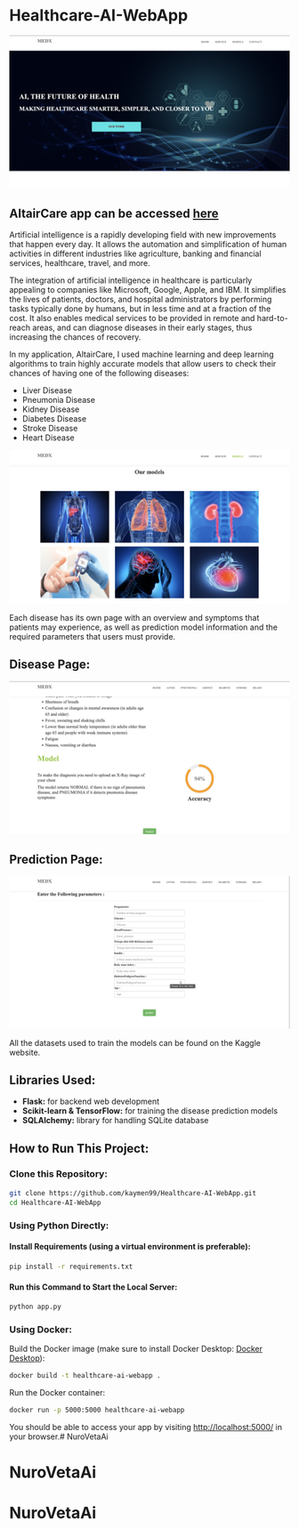 # Healthcare-AI-WebApp

![slide1](https://github.com/udaypatel89/NuroVetaAi/blob/main/website/static/images/readme1.png)

## AltairCare app can be accessed [here](https://altaircare.onrender.com)

Artificial intelligence is a rapidly developing field with new improvements that happen every day. It allows the automation and simplification of human activities in different industries like agriculture, banking and financial services, healthcare, travel, and more.

The integration of artificial intelligence in healthcare is particularly appealing to companies like Microsoft, Google, Apple, and IBM. It simplifies the lives of patients, doctors, and hospital administrators by performing tasks typically done by humans, but in less time and at a fraction of the cost. It also enables medical services to be provided in remote and hard-to-reach areas, and can diagnose diseases in their early stages, thus increasing the chances of recovery.

In my application, AltairCare, I used machine learning and deep learning algorithms to train highly accurate models that allow users to check their chances of having one of the following diseases:

- Liver Disease
- Pneumonia Disease
- Kidney Disease
- Diabetes Disease
- Stroke Disease
- Heart Disease

![slide2](https://github.com/udaypatel89/NuroVetaAi/blob/main/website/static/images/readme2.png)

Each disease has its own page with an overview and symptoms that patients may experience, as well as prediction model information and the required parameters that users must provide.

## Disease Page:

![Disease Page](https://github.com/udaypatel89/NuroVetaAi/blob/main/website/static/images/readme3.png)

## Prediction Page:

![Prediction Page](https://github.com/udaypatel89/NuroVetaAi/blob/main/website/static/images/readme4.png)

All the datasets used to train the models can be found on the Kaggle website.

## Libraries Used:

- **Flask:** for backend web development
- **Scikit-learn & TensorFlow:** for training the disease prediction models
- **SQLAlchemy:** library for handling SQLite database

## How to Run This Project:

### Clone this Repository:

```sh
git clone https://github.com/kaymen99/Healthcare-AI-WebApp.git
cd Healthcare-AI-WebApp
```

### Using Python Directly:

#### Install Requirements (using a virtual environment is preferable):

```sh
pip install -r requirements.txt
```

#### Run this Command to Start the Local Server:

```sh
python app.py
```

### Using Docker:

Build the Docker image (make sure to install Docker Desktop: [Docker Desktop](https://www.docker.com/products/docker-desktop/)):

```sh
docker build -t healthcare-ai-webapp .
```

Run the Docker container:

```sh
docker run -p 5000:5000 healthcare-ai-webapp
```

You should be able to access your app by visiting [http://localhost:5000/](http://localhost:5000/) in your browser.# NuroVetaAi
# NuroVetaAi
# NuroVetaAi
